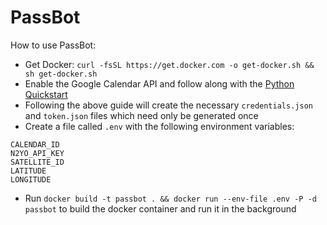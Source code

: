# PassBot

How to use PassBot:
-  Get Docker: `curl -fsSL https://get.docker.com -o get-docker.sh && sh get-docker.sh`
-  Enable the Google Calendar API and follow along with the [Python Quickstart](https://developers.google.com/calendar/quickstart/python)
-  Following the above guide will create the necessary `credentials.json` and `token.json` files which need only be generated once
-  Create a file called `.env` with the following environment variables:
```
CALENDAR_ID
N2YO_API_KEY
SATELLITE_ID
LATITUDE
LONGITUDE
```
- Run `docker build -t passbot . && docker run --env-file .env -P -d passbot` to build the docker container and run it in the background
